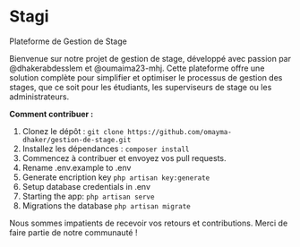 # Stagi

Plateforme de Gestion de Stage

Bienvenue sur notre projet de gestion de stage, développé avec passion par @dhakerabdesslem et @oumaima23-mhj. Cette plateforme offre une solution complète pour simplifier et optimiser le processus de gestion des stages, que ce soit pour les étudiants, les superviseurs de stage ou les administrateurs.

**Comment contribuer :**

1. Clonez le dépôt : `git clone https://github.com/omayma-dhaker/gestion-de-stage.git`
2. Installez les dépendances : `composer install`
3. Commencez à contribuer et envoyez vos pull requests.
4. Rename .env.example to .env
5. Generate encription key `php artisan key:generate`
6. Setup database credentials in .env
7. Starting the app: `php artisan serve`
8. Migrations the database `php artisan migrate`

Nous sommes impatients de recevoir vos retours et contributions. Merci de faire partie de notre communauté !
